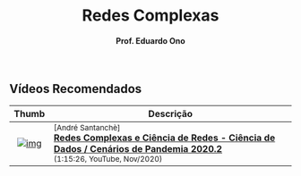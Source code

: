 
<h1 align="center">Redes Complexas</h1>

<h4 align="center">Prof. Eduardo Ono</h4>

<br>

## Vídeos Recomendados

| Thumb | Descrição |
| :-: | --- |
| [![img](https://img.youtube.com/vi/U1Ij0hMN_IA/default.jpg)](https://www.youtube.com/watch?v=U1Ij0hMN_IA) | <sup>[André Santanchè]</sup><br>[__Redes Complexas e Ciência de Redes - Ciência de Dados / Cenários de Pandemia 2020.2__](https://www.youtube.com/watch?v=U1Ij0hMN_IA)<br><sub>(1:15:26, YouTube, Nov/2020)</sub>
